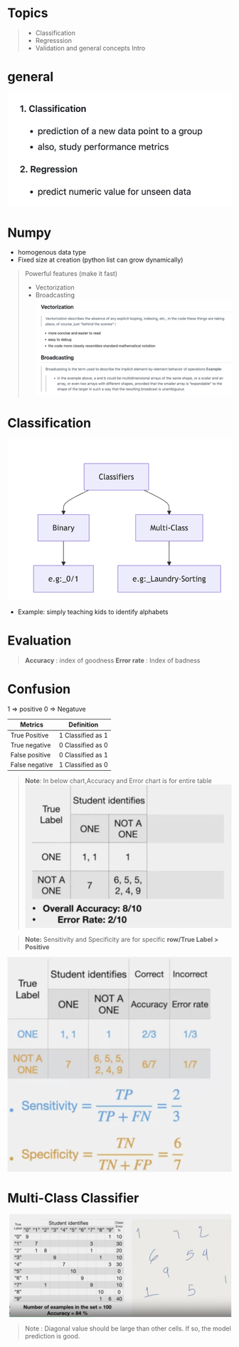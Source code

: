 # Topics
> - Classification
> - Regresssion
> - Validation and general concepts Intro

# general
![alt text](image.png)

# Numpy

- homogenous data type
- Fixed size at creation (python list can grow dynamically)
> Powerful features (make it fast)
> - Vectorization
> - Broadcasting
> ![alt text](image-1.png)


# Classification
![alt text](image-2.png)
- Example: simply teaching kids to identify alphabets

# Evaluation
> **Accuracy** : index of goodness
> **Error rate** : Index of badness

# Confusion
1 => positive
0 => Negatuve

| Metrics    | Definition |
| -------- | ------- |
| True Positive  | 1 Classified  as 1 |
| True negative | 0 Classified  as 0 |
| False positive | 0 Classified  as 1 |
| False negative | 1 Classified  as 0 |

> **Note**: In below chart,Accuracy and Error chart is for entire table
![alt text](image-3.png)

> **Note:** Sensitivity and Specificity are for specific **row/True Label > Positive**

![alt text](image-4.png)

# Multi-Class Classifier
![alt text](image-5.png)
> Note : Diagonal value should be large than other cells. If so, the model prediction is good.